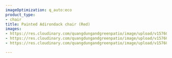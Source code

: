 ```yaml
---
imageOptimization: q_auto:eco
product_type:
- chair
title: Painted Adirondack chair (Red)
images:
- https://res.cloudinary.com/quangdungandgreenpatio/image/upload/v1576076275/posts/DSC07644_ylavik.png
- https://res.cloudinary.com/quangdungandgreenpatio/image/upload/v1576076275/posts/DSC07640_cizonx.png
- https://res.cloudinary.com/quangdungandgreenpatio/image/upload/v1576076275/posts/DSC07634_n6cfqy.png

---
```

